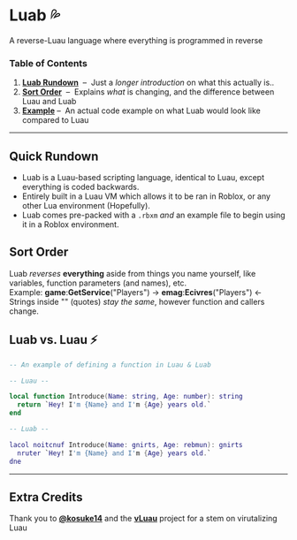 # Luab 💦
A reverse-Luau language where everything is programmed in reverse

### Table of Contents
1. **[Luab Rundown](https://github.com/mr-suno/Luab?tab=readme-ov-file#quick-rundown)** ‎ – ‎ Just a _longer introduction_ on what this actually is..
2. **[Sort Order](https://github.com/mr-suno/Luab?tab=readme-ov-file#sort-order)** ‎ – ‎ Explains _what_ is changing, and the difference between Luau and Luab
3. **[Example](https://github.com/mr-suno/Luab?tab=readme-ov-file#luab-vs-luau-)** ‎ – ‎ An actual code example on what Luab would look like compared to Luau

---

## Quick Rundown
- Luab is a Luau-based scripting language, identical to Luau, except everything is coded backwards.
- Entirely built in a Luau VM which allows it to be ran in Roblox, or any other Lua environment (Hopefully).
- Luab comes pre-packed with a `.rbxm` _and_ an example file to begin using it in a Roblox environment.

## Sort Order
Luab *reverses* **everything** aside from things you name yourself, like variables, function parameters (and names), etc.
<br>Example: **game**:**GetService**("Players") → **emag**:**Ecivres**("Players") ← Strings inside "" (quotes) _stay the same_, however function and callers change.

## Luab vs. Luau ⚡
```lua
-- An example of defining a function in Luau & Luab

-- Luau --

local function Introduce(Name: string, Age: number): string
  return `Hey! I'm {Name} and I'm {Age} years old.`
end

-- Luab --

lacol noitcnuf Introduce(Name: gnirts, Age: rebmun): gnirts
  nruter `Hey! I'm {Name} and I'm {Age} years old.`
dne
```

---

## Extra Credits
Thank you to **[@kosuke14](https://github.com/kosuke14)** and the **[vLuau](https://github.com/kosuke14/vLuau)** project for a stem on virutalizing Luau
